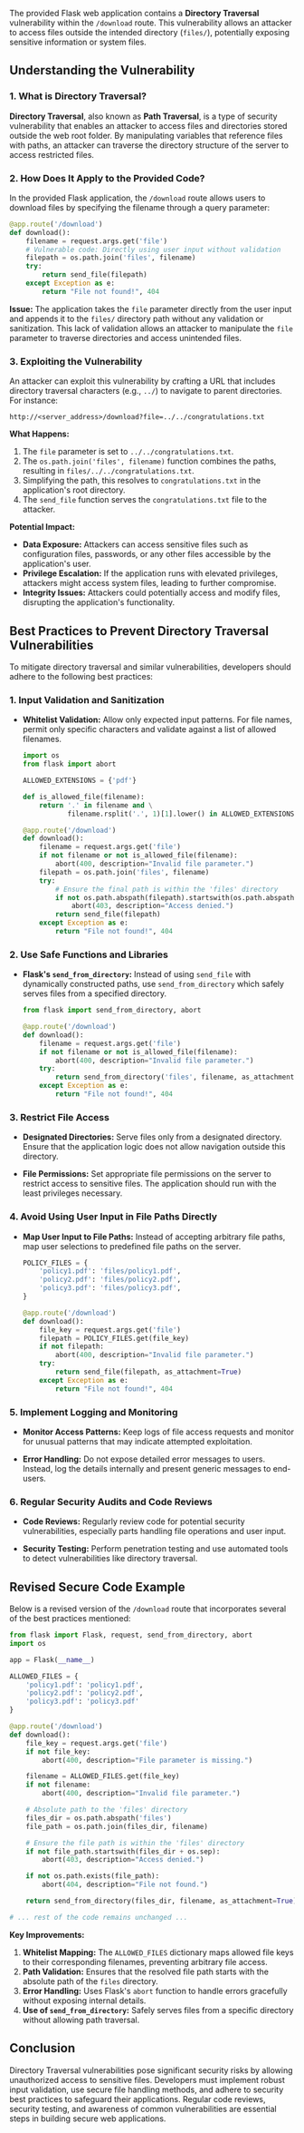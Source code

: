The provided Flask web application contains a **Directory Traversal** vulnerability within the `/download` route. This vulnerability allows an attacker to access files outside the intended directory (`files/`), potentially exposing sensitive information or system files.

## **Understanding the Vulnerability**

### **1. What is Directory Traversal?**

**Directory Traversal**, also known as **Path Traversal**, is a type of security vulnerability that enables an attacker to access files and directories stored outside the web root folder. By manipulating variables that reference files with paths, an attacker can traverse the directory structure of the server to access restricted files.

### **2. How Does It Apply to the Provided Code?**

In the provided Flask application, the `/download` route allows users to download files by specifying the filename through a query parameter:

```python
@app.route('/download')
def download():
    filename = request.args.get('file')
    # Vulnerable code: Directly using user input without validation
    filepath = os.path.join('files', filename)
    try:
        return send_file(filepath)
    except Exception as e:
        return "File not found!", 404
```

**Issue:** The application takes the `file` parameter directly from the user input and appends it to the `files/` directory path without any validation or sanitization. This lack of validation allows an attacker to manipulate the `file` parameter to traverse directories and access unintended files.

### **3. Exploiting the Vulnerability**

An attacker can exploit this vulnerability by crafting a URL that includes directory traversal characters (e.g., `../`) to navigate to parent directories. For instance:

```
http://<server_address>/download?file=../../congratulations.txt
```

**What Happens:**

1. The `file` parameter is set to `../../congratulations.txt`.
2. The `os.path.join('files', filename)` function combines the paths, resulting in `files/../../congratulations.txt`.
3. Simplifying the path, this resolves to `congratulations.txt` in the application's root directory.
4. The `send_file` function serves the `congratulations.txt` file to the attacker.

**Potential Impact:**

- **Data Exposure:** Attackers can access sensitive files such as configuration files, passwords, or any other files accessible by the application's user.
- **Privilege Escalation:** If the application runs with elevated privileges, attackers might access system files, leading to further compromise.
- **Integrity Issues:** Attackers could potentially access and modify files, disrupting the application's functionality.

## **Best Practices to Prevent Directory Traversal Vulnerabilities**

To mitigate directory traversal and similar vulnerabilities, developers should adhere to the following best practices:

### **1. Input Validation and Sanitization**

- **Whitelist Validation:** Allow only expected input patterns. For file names, permit only specific characters and validate against a list of allowed filenames.

    ```python
    import os
    from flask import abort

    ALLOWED_EXTENSIONS = {'pdf'}

    def is_allowed_file(filename):
        return '.' in filename and \
               filename.rsplit('.', 1)[1].lower() in ALLOWED_EXTENSIONS

    @app.route('/download')
    def download():
        filename = request.args.get('file')
        if not filename or not is_allowed_file(filename):
            abort(400, description="Invalid file parameter.")
        filepath = os.path.join('files', filename)
        try:
            # Ensure the final path is within the 'files' directory
            if not os.path.abspath(filepath).startswith(os.path.abspath('files') + os.sep):
                abort(403, description="Access denied.")
            return send_file(filepath)
        except Exception as e:
            return "File not found!", 404
    ```

### **2. Use Safe Functions and Libraries**

- **Flask's `send_from_directory`:** Instead of using `send_file` with dynamically constructed paths, use `send_from_directory` which safely serves files from a specified directory.

    ```python
    from flask import send_from_directory, abort

    @app.route('/download')
    def download():
        filename = request.args.get('file')
        if not filename or not is_allowed_file(filename):
            abort(400, description="Invalid file parameter.")
        try:
            return send_from_directory('files', filename, as_attachment=True)
        except Exception as e:
            return "File not found!", 404
    ```

### **3. Restrict File Access**

- **Designated Directories:** Serve files only from a designated directory. Ensure that the application logic does not allow navigation outside this directory.

- **File Permissions:** Set appropriate file permissions on the server to restrict access to sensitive files. The application should run with the least privileges necessary.

### **4. Avoid Using User Input in File Paths Directly**

- **Map User Input to File Paths:** Instead of accepting arbitrary file paths, map user selections to predefined file paths on the server.

    ```python
    POLICY_FILES = {
        'policy1.pdf': 'files/policy1.pdf',
        'policy2.pdf': 'files/policy2.pdf',
        'policy3.pdf': 'files/policy3.pdf',
    }

    @app.route('/download')
    def download():
        file_key = request.args.get('file')
        filepath = POLICY_FILES.get(file_key)
        if not filepath:
            abort(400, description="Invalid file parameter.")
        try:
            return send_file(filepath, as_attachment=True)
        except Exception as e:
            return "File not found!", 404
    ```

### **5. Implement Logging and Monitoring**

- **Monitor Access Patterns:** Keep logs of file access requests and monitor for unusual patterns that may indicate attempted exploitation.

- **Error Handling:** Do not expose detailed error messages to users. Instead, log the details internally and present generic messages to end-users.

### **6. Regular Security Audits and Code Reviews**

- **Code Reviews:** Regularly review code for potential security vulnerabilities, especially parts handling file operations and user input.

- **Security Testing:** Perform penetration testing and use automated tools to detect vulnerabilities like directory traversal.

## **Revised Secure Code Example**

Below is a revised version of the `/download` route that incorporates several of the best practices mentioned:

```python
from flask import Flask, request, send_from_directory, abort
import os

app = Flask(__name__)

ALLOWED_FILES = {
    'policy1.pdf': 'policy1.pdf',
    'policy2.pdf': 'policy2.pdf',
    'policy3.pdf': 'policy3.pdf'
}

@app.route('/download')
def download():
    file_key = request.args.get('file')
    if not file_key:
        abort(400, description="File parameter is missing.")

    filename = ALLOWED_FILES.get(file_key)
    if not filename:
        abort(400, description="Invalid file parameter.")

    # Absolute path to the 'files' directory
    files_dir = os.path.abspath('files')
    file_path = os.path.join(files_dir, filename)

    # Ensure the file path is within the 'files' directory
    if not file_path.startswith(files_dir + os.sep):
        abort(403, description="Access denied.")

    if not os.path.exists(file_path):
        abort(404, description="File not found.")

    return send_from_directory(files_dir, filename, as_attachment=True)

# ... rest of the code remains unchanged ...
```

**Key Improvements:**

1. **Whitelist Mapping:** The `ALLOWED_FILES` dictionary maps allowed file keys to their corresponding filenames, preventing arbitrary file access.
2. **Path Validation:** Ensures that the resolved file path starts with the absolute path of the `files` directory.
3. **Error Handling:** Uses Flask's `abort` function to handle errors gracefully without exposing internal details.
4. **Use of `send_from_directory`:** Safely serves files from a specific directory without allowing path traversal.

## **Conclusion**

Directory Traversal vulnerabilities pose significant security risks by allowing unauthorized access to sensitive files. Developers must implement robust input validation, use secure file handling methods, and adhere to security best practices to safeguard their applications. Regular code reviews, security testing, and awareness of common vulnerabilities are essential steps in building secure web applications.
